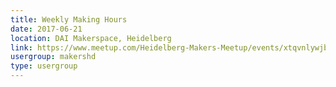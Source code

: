 ```yaml
---
title: Weekly Making Hours
date: 2017-06-21
location: DAI Makerspace, Heidelberg
link: https://www.meetup.com/Heidelberg-Makers-Meetup/events/xtqvnlywjbcc/
usergroup: makershd
type: usergroup
---
```

